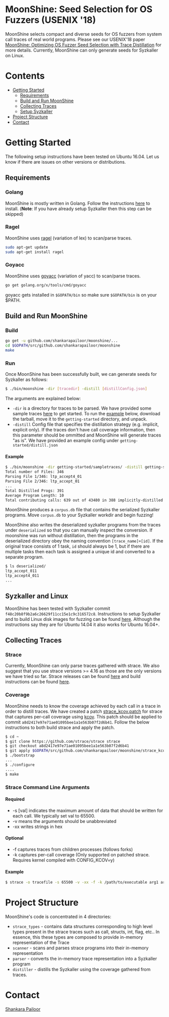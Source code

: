 # MoonShine: Seed Selection for OS Fuzzers (USENIX '18)

MoonShine selects compact and diverse seeds for OS fuzzers from system call traces of real world programs. Please see our USENIX'18 paper [MoonShine: Optimizing OS Fuzzer Seed Selection with Trace Distillation](http://www.cs.columbia.edu/~suman/docs/moonshine.pdf) for more details. Currently, MoonShine can only generate seeds for Syzkaller on Linux. 

# Contents
* [Getting Started](#getting-started)
    * [Requirements](#requirements)
    * [Build and Run MoonShine](#build-and-run-moonshine)
    * [Collecting Traces](#collecting-traces)
    * [Setup Syzkaller](#syzkaller-and-linux)
* [Project Structure](#project-structure)
* [Contact](#contact)

# Getting Started

The following setup instructions have been tested on Ubuntu 16.04. Let us know if there are issues on other versions or distributions.
## Requirements

### Golang
MoonShine is mostly written in Golang. Follow the instructions [here](https://golang.org/doc/install) to install. (**Note**: If you have already setup Syzkaller then this step can be skipped)

### Ragel
MoonShine uses [ragel](http://www.colm.net/open-source/ragel/) (variation of lex) to scan/parse traces.
```bash
sudo apt-get update
sudo apt-get install ragel
```

### Goyacc
MoonShine uses [goyacc](https://godoc.org/golang.org/x/tools/cmd/goyacc) (variation of yacc) to scan/parse traces.
```bash
go get golang.org/x/tools/cmd/goyacc
```
goyacc gets installed in ```$GOPATH/bin``` so make sure ```$GOPATH/bin``` is on your $PATH.

## Build and Run MoonShine

### Build
```bash
go get -u github.com/shankarapailoor/moonshine/...
cd $GOPATH/src/github.com/shankarapailoor/moonshine
make
```

### Run
Once MoonShine has been successfully built, we can generate seeds for Syzkaller as follows:

```bash
$ ./bin/moonshine -dir [tracedir] -distill [distillConfig.json]
```
The arguments are explained below:
* ```-dir``` is a directory for traces to be parsed. We have provided some sample traces [here](https://drive.google.com/file/d/1eKLK9Kvj5tsJVYbjB2PlFXUsMQGASjmW/view?usp=sharing) to get started. To run the [example](#example) below, download the tarball, move it to the ```getting-started``` directory, and unpack. 
* ```-distill``` Config file that specifies the distillation strategy (e.g. implicit, explicit only). If the traces don't have call coverage information, then this parameter should be ommitted and MoonShine will generate traces "as is". We have provided an example config under ```getting-started/distill.json```
#### Example

```bash
$ ./bin/moonshine -dir getting-started/sampletraces/ -distill getting-started/distill.json
Total number of Files: 346
Parsing File 1/346: ltp_accept4_01
Parsing File 2/346: ltp_accept_01
...
Total Distilled Progs: 391
Average Program Length: 10
Total contributing calls: 639 out of 43480 in 388 implicitly-distilled programs. Total calls: 3250
```

MoonShine produces a ```corpus.db``` file that contains the serialized Syzkaller programs. Move ```corpus.db``` to your Syzkaller workdir and begin fuzzing!

MoonShine also writes the deserialized syzkaller programs from the traces under ```deserialized``` so that you can manually inspect the conversion. If moonshine was run without distillation, then the programs in the deserialized directory obey the naming convention ```[trace_name]+[id]```. If the original trace consists of 1 task, ```id``` should always be 1, but if there are multiple tasks then each task is assigned a unique id and converted to a separate program. 

```bash
$ ls deserialized/
ltp_accept_011
ltp_accept4_011
...
```

## Syzkaller and Linux
MoonShine has been tested with Syzkaller commit ```f48c20b8f9b2a6c26629f11cc15e1c9c316572c8```. Instructions to setup Syzkaller and to build Linux disk images for fuzzing can be found [here](https://github.com/google/syzkaller/blob/master/docs/linux/setup_ubuntu-host_qemu-vm_x86-64-kernel.md). Although the instructions say they are for Ubuntu 14.04 it also works for Ubuntu 16.04+.

## Collecting Traces

### Strace
Currently, MoonShine can only parse traces gathered with strace. We also suggest that you use strace versions >= 4.16 as those are the only versions we have tried so far. Strace releases can be found [here](https://github.com/strace/strace/releases) and build instructions can be found [here](https://github.com/strace/strace/blob/master/INSTALL).

### Coverage
MoonShine needs to know the coverage achieved by each call in a trace in order to distill traces. We have created a patch [strace_kcov.patch](/strace_kcov.patch) for strace that captures per-call coverage using [kcov](https://lwn.net/Articles/671640/). This patch should be applied to commit ```a8d2417e97e71ae01095bee1a1e563b07f2d6b41```. Follow the below instructions to both build strace and apply the patch.
```bash
$ cd ~
$ git clone https://github.com/strace/strace strace
$ git checkout a8d2417e97e71ae01095bee1a1e563b07f2d6b41
$ git apply $GOPATH/src/github.com/shankarapailoor/moonshine/strace_kcov.patch
$ ./bootstrap
...
$ ./configure
....
$ make
```

### Strace Command Line Arguments

#### Required
* -s [val] indicates the maximum amount of data that should be written for each call. We typically set val to 65500.
* -v means the arguments should be unabbreviated
* -xx writes strings in hex

#### Optional
* -f captures traces from children processes (follows forks)
* -k captures per-call coverage (Only supported on patched strace. Requires kernel compiled with CONFIG_KCOV=y)

#### Example
```bash
$ strace -o tracefile -s 65500 -v -xx -f -k /path/to/executable arg1 arg2 .. argN
```
# Project Structure

MoonShine's code is concentrated in 4 directories:

* ```strace_types``` - contains data structures corresponding to high level types present in the strace traces such as call, structs, int, flag, etc.. In essence, this these types are composed to provide in-memory representation of the Trace
* ```scanner``` - scans and parses strace programs into their in-memory representation
* ```parser``` - converts the in-memory trace representation into a Syzkaller program
* ```distiller``` - distills the Syzkaller using the coverage gathered from traces. 

# Contact
[Shankara Pailoor](<shankarapailoor@gmail.com>)
